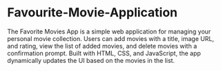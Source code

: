 # Favourite-Movie-Application
 The Favorite Movies App is a simple web application for managing your personal movie collection. Users can add movies with a title, image URL, and rating, view the list of added movies, and delete movies with a confirmation prompt. Built with HTML, CSS, and JavaScript, the app dynamically updates the UI based on the movies in the list.
